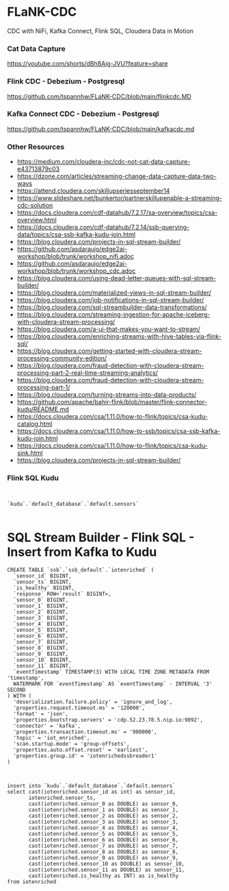# FLaNK-CDC
CDC with NiFi, Kafka Connect, Flink SQL, Cloudera Data in Motion

### Cat Data Capture

https://youtube.com/shorts/dBh8Aig-JVU?feature=share

###  Flink CDC - Debezium - Postgresql

https://github.com/tspannhw/FLaNK-CDC/blob/main/flinkcdc.MD


### Kafka Connect CDC - Debezium - Postgresql

https://github.com/tspannhw/FLaNK-CDC/blob/main/kafkacdc.md


### Other Resources

* https://medium.com/cloudera-inc/cdc-not-cat-data-capture-e43713879c03
* https://dzone.com/articles/streaming-change-data-capture-data-two-ways
* https://attend.cloudera.com/skillupseriesseptember14
* https://www.slideshare.net/bunkertor/partnerskillupenable-a-streaming-cdc-solution
* https://docs.cloudera.com/cdf-datahub/7.2.17/sa-overview/topics/csa-overview.html
* https://docs.cloudera.com/cdf-datahub/7.2.14/ssb-querying-data/topics/csa-ssb-kafka-kudu-join.html
* https://blog.cloudera.com/projects-in-sql-stream-builder/
* https://github.com/asdaraujo/edge2ai-workshop/blob/trunk/workshop_nifi.adoc
* https://github.com/asdaraujo/edge2ai-workshop/blob/trunk/workshop_cdc.adoc
* https://blog.cloudera.com/using-dead-letter-queues-with-sql-stream-builder/
* https://blog.cloudera.com/materialized-views-in-sql-stream-builder/
* https://blog.cloudera.com/job-notifications-in-sql-stream-builder/
* https://blog.cloudera.com/sql-streambuilder-data-transformations/
* https://blog.cloudera.com/streaming-ingestion-for-apache-iceberg-with-cloudera-stream-processing/
* https://blog.cloudera.com/a-ui-that-makes-you-want-to-stream/
* https://blog.cloudera.com/enriching-streams-with-hive-tables-via-flink-sql/
* https://blog.cloudera.com/getting-started-with-cloudera-stream-processing-community-edition/
* https://blog.cloudera.com/fraud-detection-with-cloudera-stream-processing-part-2-real-time-streaming-analytics/
* https://blog.cloudera.com/fraud-detection-with-cloudera-stream-processing-part-1/
* https://blog.cloudera.com/turning-streams-into-data-products/
* https://github.com/apache/bahir-flink/blob/master/flink-connector-kudu/README.md
* https://docs.cloudera.com/csa/1.11.0/how-to-flink/topics/csa-kudu-catalog.html
* https://docs.cloudera.com/csa/1.11.0/how-to-ssb/topics/csa-ssb-kafka-kudu-join.html
* https://docs.cloudera.com/csa/1.11.0/how-to-flink/topics/csa-kudu-sink.html
* https://blog.cloudera.com/projects-in-sql-stream-builder/

### Flink SQL Kudu

````


`kudu`.`default_database`.`default.sensors`


````


# SQL Stream Builder - Flink SQL - Insert from Kafka to Kudu

````
CREATE TABLE `ssb`.`ssb_default`.`iotenriched` (
  `sensor_id` BIGINT,
  `sensor_ts` BIGINT,
  `is_healthy` BIGINT,
  `response` ROW<`result` BIGINT>,
  `sensor_0` BIGINT,
  `sensor_1` BIGINT,
  `sensor_2` BIGINT,
  `sensor_3` BIGINT,
  `sensor_4` BIGINT,
  `sensor_5` BIGINT,
  `sensor_6` BIGINT,
  `sensor_7` BIGINT,
  `sensor_8` BIGINT,
  `sensor_9` BIGINT,
  `sensor_10` BIGINT,
  `sensor_11` BIGINT,
  `eventTimestamp` TIMESTAMP(3) WITH LOCAL TIME ZONE METADATA FROM 'timestamp',
  WATERMARK FOR `eventTimestamp` AS `eventTimestamp` - INTERVAL '3' SECOND
) WITH (
  'deserialization.failure.policy' = 'ignore_and_log',
  'properties.request.timeout.ms' = '120000',
  'format' = 'json',
  'properties.bootstrap.servers' = 'cdp.52.23.78.5.nip.io:9092',
  'connector' = 'kafka',
  'properties.transaction.timeout.ms' = '900000',
  'topic' = 'iot_enriched',
  'scan.startup.mode' = 'group-offsets',
  'properties.auto.offset.reset' = 'earliest',
  'properties.group.id' = 'iotenrichedssbreader1'
)



insert into `kudu`.`default_database`.`default.sensors`
select cast(iotenriched.sensor_id as int) as sensor_id, 
       iotenriched.sensor_ts, 
       cast(iotenriched.sensor_0 as DOUBLE) as sensor_0, 
       cast(iotenriched.sensor_1 as DOUBLE) as sensor_1, 
       cast(iotenriched.sensor_2 as DOUBLE) as sensor_2,  
       cast(iotenriched.sensor_3 as DOUBLE) as sensor_3, 
       cast(iotenriched.sensor_4 as DOUBLE) as sensor_4,  
       cast(iotenriched.sensor_5 as DOUBLE) as sensor_5,  
       cast(iotenriched.sensor_6 as DOUBLE) as sensor_6, 
       cast(iotenriched.sensor_7 as DOUBLE) as sensor_7, 
       cast(iotenriched.sensor_8 as DOUBLE) as sensor_8, 
       cast(iotenriched.sensor_9 as DOUBLE) as sensor_9, 
       cast(iotenriched.sensor_10 as DOUBLE) as sensor_10, 
       cast(iotenriched.sensor_11 as DOUBLE) as sensor_11, 
       cast(iotenriched.is_healthy as INT) as is_healthy
from iotenriched


````
